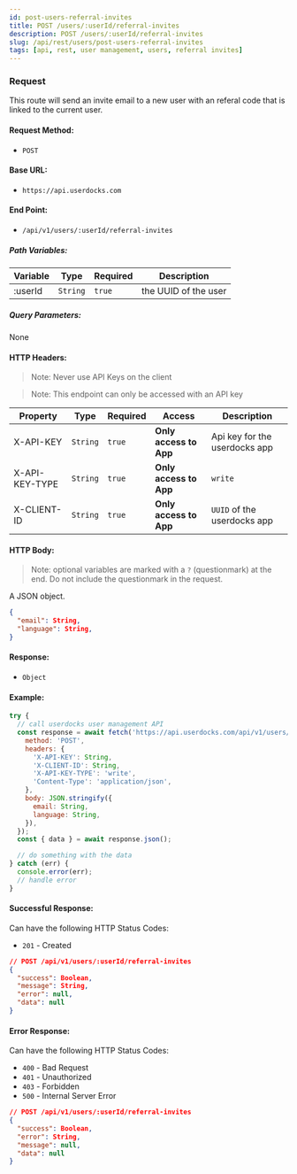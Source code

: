 ```yaml
---
id: post-users-referral-invites
title: POST /users/:userId/referral-invites
description: POST /users/:userId/referral-invites
slug: /api/rest/users/post-users-referral-invites
tags: [api, rest, user management, users, referral invites]
---
```


### Request

This route will send an invite email to a new user with an referal code that is linked to the current user.

#### Request Method:

- `POST`

#### Base URL:

- `https://api.userdocks.com`

#### End Point:

- `/api/v1/users/:userId/referral-invites`

##### Path Variables:

| Variable | Type | Required | Description |
|---|---|---|---|
| :userId | `String` | `true` | the UUID of the user

##### Query Parameters:

None

#### HTTP Headers:

> Note: Never use API Keys on the client

> Note: This endpoint can only be accessed with an API key

| Property       | Type        | Required  | Access                 | Description                   |
| -------------- | ----------- | --------- | ---------------------- | ----------------------------- |
| X-API-KEY      | `String` | `true` | **Only access to App** | Api key for the userdocks app |
| X-API-KEY-TYPE | `String` | `true` | **Only access to App** | `write`                       |
| X-CLIENT-ID    | `String` | `true` | **Only access to App** | `UUID` of the userdocks app   |

#### HTTP Body:

> Note: optional variables are marked with a `?` (questionmark) at the end. Do not include the questionmark in the request.

A JSON object.

```json
{
  "email": String,
  "language": String,
}
```

#### Response:

- `Object`

#### Example:

```js
try {
  // call userdocks user management API
  const response = await fetch('https://api.userdocks.com/api/v1/users/:userId/referral-invites', {
    method: 'POST',
    headers: {
      'X-API-KEY': String,
      'X-CLIENT-ID': String,
      'X-API-KEY-TYPE': 'write',
      'Content-Type': 'application/json',
    },
    body: JSON.stringify({
      email: String,
      language: String,
    }),
  });
  const { data } = await response.json();

  // do something with the data
} catch (err) {
  console.error(err);
  // handle error
}
```

#### Successful Response:

Can have the following HTTP Status Codes:

- `201` - Created

```json
// POST /api/v1/users/:userId/referral-invites
{
  "success": Boolean,
  "message": String,
  "error": null,
  "data": null
}
```

#### Error Response:

Can have the following HTTP Status Codes:

- `400` - Bad Request
- `401` - Unauthorized
- `403` - Forbidden
- `500` - Internal Server Error

```json
// POST /api/v1/users/:userId/referral-invites
{
  "success": Boolean,
  "error": String,
  "message": null,
  "data": null
}
```
